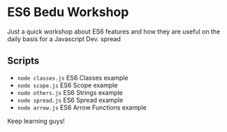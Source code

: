 # ES6 Bedu Workshop

Just a quick workshop about ES6 features and how they are useful on the daily basis for a Javascript Dev.
spread
## Scripts
- `node classes.js` ES6 Classes example
- `node scope.js` ES6 Scope example
- `node others.js` ES6 Strings example
- `node spread.js` ES6 Spread example
- `node arrow.js` ES6 Arrow Functions example

Keep learning guys!